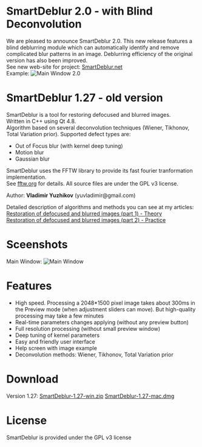 SmartDeblur 2.0 - with Blind Deconvolution 
===========
We are pleased to announce SmartDeblur 2.0.
This new release features a blind deblurring module which can automatically identify and remove complicated blur patterns in an image. Deblurring efficiency of the original version has also been improved.<br/>
See new web-site for project: <a href="http://smartdeblur.net">SmartDeblur.net</a><br/>
Example:
![Main Window 2.0](http://www.smartdeblur.net/example_main.jpg)

SmartDeblur 1.27 - old version
===========

SmartDeblur is a tool for restoring defocused and blurred images.
<br/>Written in C++ using Qt 4.8.
<br/>Algorithm based on several deconvolution techniques (Wiener, Tikhonov, Total Variation prior). Supported defect types are:
<ul>
    <li>Out of Focus blur (with kernel deep tuning)</li>
    <li>Motion blur</li>
    <li>Gaussian blur</li>
</ul>
SmartDeblur uses the FFTW library to provide its fast fourier tranformation implementation.
<br/>See <a href="http://fftw.org/">fftw.org</a> for details.
All source files are under the GPL v3 license.<br/>
<p>Author: <b>Vladimir Yuzhikov</b> (yuvladimir@gmail.com)

Detailed description of algorithms and methods you can see at my articles:<br/>
<a href="http://yuzhikov.com/articles/BlurredImagesRestoration1.htm">Restoration of defocused and blurred images (part 1) - Theory</a><br/>
<a href="http://yuzhikov.com/articles/BlurredImagesRestoration2.htm">Restoration of defocused and blurred images (part 2) - Practice</a><br/>


Sceenshots
==========
Main Window:
![Main Window](http://habrastorage.org/storage2/fb7/6ce/ee9/fb76ceee92de9cf664991fed9a54b0bc.png)

Features
========
<ul>
    <li>High speed. Processing a 2048*1500 pixel image takes about 300ms in the Preview mode (when
        adjustment sliders can move). But high-quality processing may take a few minutes
    </li>
    <li>Real-time parameters changes applying (without any preview button)</li>
    <li>Full resolution processing (without small preview window)</li>
    <li>Deep tuning of kernel parameters</li>
    <li>Easy and friendly user interface</li>
    <li>Help screen with image example</li>
    <li>Deconvolution methods: Wiener, Tikhonov, Total Variation prior</li>
</ul>

Download
========
Version 1.27: 
[SmartDeblur-1.27-win.zip](https://github.com/downloads/Y-Vladimir/SmartDeblur/SmartDeblur-1.27-win.zip)
[SmartDeblur-1.27-mac.dmg](https://github.com/downloads/gibbonweb/SmartDeblur/SmartDeblur-1.27-mac.dmg)

License
========
SmartDeblur is provided under the GPL v3 license
